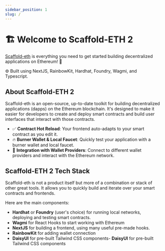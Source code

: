 ```yaml
---
sidebar_position: 1
slug: /
---
```


# 🏗 Welcome to Scaffold-ETH 2

[Scaffold-eth](https://github.com/scaffold-eth/scaffold-eth-2) is everything you need to get started building decentralized applications on Ethereum! 🚀

⚙️ Built using NextJS, RainbowKit, Hardhat, Foundry, Wagmi, and Typescript.

## About Scaffold-ETH 2

Scaffold-eth is an open-source, up-to-date toolkit for building decentralized applications (dapps) on the Ethereum blockchain. It's designed to make it easier for developers to create and deploy smart contracts and build user interfaces that interact with those contracts.

- ✅ **Contract Hot Reload**: Your frontend auto-adapts to your smart contract as you edit it.
- 🔥 **Burner Wallet & Local Faucet**: Quickly test your application with a burner wallet and local faucet.
- 🔐 **Integration with Wallet Providers**: Connect to different wallet providers and interact with the Ethereum network.

## Scaffold-ETH 2 Tech Stack

Scaffold-eth is not a product itself but more of a combination or stack of other great tools. It allows you to quickly build and iterate over your smart contracts and frontends.

Here are the main components:

- **Hardhat** or **Foundry** (user's choice) for running local networks, deploying and testing smart contracts.
- **Wagmi** for React Hooks to start working with Ethereum
- **NextJS** for building a frontend, using many useful pre-made hooks.
- **RainbowKit** for adding wallet connection
- **DaisyUI** for pre-built Tailwind CSS components- **DaisyUI** for pre-built Tailwind CSS components
